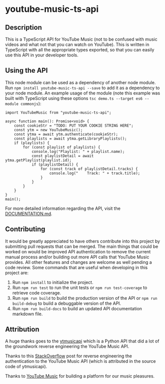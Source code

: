 # youtube-music-ts-api

Description
----
This is a TypeScript API for YouTube Music (not to be confused with music videos and what not that you can watch on YouTube). This is written in TypeScript with all the appropriate types exported, so that you can easily use this API in your developer tools.

Using the API
----
This node module can be used as a dependency of another node module. Run `npm install youtube-music-ts-api --save` to add it as a dependency to your node module. An example usage of the module (note this example was built with TypeScript using these options `tsc demo.ts --target es6 --module commonjs`):

```
import YouTubeMusic from "youtube-music-ts-api";

async function main(): Promise<void> {
    const cookieStr = "TODO: PUT YOUR COOKIE STRING HERE";
    const ytm = new YouTubeMusic();
    const ytma = await ytm.authenticate(cookieStr);
    const playlists = await ytma.getLibraryPlaylists();
    if (playlists) {
        for (const playlist of playlists) {
            console.log("Playlist: " + playlist.name);
            const playlistDetail = await ytma.getPlaylist(playlist.id);
            if (playlistDetail) {
                for (const track of playlistDetail.tracks) {
                    console.log("    Track: " + track.title);
                }
            }
        }
    }
}
main();
```

For more detailed information regarding the API, visit the [DOCUMENTATION.md](DOCUMENTATION.md).

Contributing
----
It would be greatly appreciated to have others contribute into this project by submitting pull requests that can be merged. The main things that could be worked on would be improved API authentication to remove the current manual process and/or building out more API calls that YouTube Music provides. All other features and changes are welcome as well pending a code review. Some commands that are useful when developing in this project are:

1. Run `npm install` to initialize the project.
1. Run `npm run test` to run the unit tests or `npm run test-coverage` to retrieve code coverage.
1. Run `npm run build` to build the production version of the API or `npm run build-debug` to build a debuggable version of the API.
1. Run `npm run build-docs` to build an updated API documentation markdown file.

Attribution
----
A huge thanks goes to the [ytmusicapi](https://github.com/sigma67/ytmusicapi) which is a Python API that did a lot of the groundwork reverse engineering the YouTube Music API.

Thanks to this [StackOverflow](https://stackoverflow.com/a/32065323/5726546) post for reverse engineering the authentication to the YouTube Music API (which is attributed in the source code of ytmusicapi).

Thanks to [YouTube Music](https://music.youtube.com/) for building a platform for our music pleasures.
